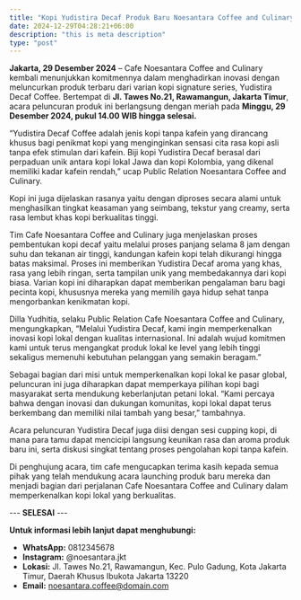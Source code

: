 ```yaml
---
title: "Kopi Yudistira Decaf Produk Baru Noesantara Coffee and Culinary"
date: 2024-12-29T04:28:21+06:00
description: "this is meta description"
type: "post"
---
```


**Jakarta, 29 Desember 2024** – Cafe Noesantara Coffee and Culinary kembali menunjukkan komitmennya dalam menghadirkan inovasi dengan meluncurkan produk terbaru dari varian kopi signature series, Yudistira Decaf Coffee. Bertempat di **Jl. Tawes No.21, Rawamangun, Jakarta Timur**, acara peluncuran produk ini berlangsung dengan meriah pada **Minggu, 29 Desember 2024, pukul 14.00 WIB hingga selesai.**

“Yudistira Decaf Coffee adalah jenis kopi tanpa kafein yang dirancang khusus bagi penikmat kopi yang menginginkan sensasi cita rasa kopi asli tanpa efek stimulan dari kafein. Biji kopi Yudistira Decaf berasal dari perpaduan unik antara kopi lokal Jawa dan kopi Kolombia, yang dikenal memiliki kadar kafein rendah,” ucap Public Relation Noesantara Coffee and Culinary.

Kopi ini juga dijelaskan rasanya yaitu dengan diproses secara alami untuk menghasilkan tingkat keasaman yang seimbang, tekstur yang creamy, serta rasa lembut khas kopi berkualitas tinggi.

Tim Cafe Noesantara Coffee and Culinary juga menjelaskan proses pembentukan kopi decaf yaitu melalui proses panjang selama 8 jam dengan suhu dan tekanan air tinggi, kandungan kafein kopi telah dikurangi hingga batas maksimal. Proses ini memberikan Yudistira Decaf aroma yang khas, rasa yang lebih ringan, serta tampilan unik yang membedakannya dari kopi biasa. Varian kopi ini diharapkan dapat memberikan pengalaman baru bagi pecinta kopi, khususnya mereka yang memilih gaya hidup sehat tanpa mengorbankan kenikmatan kopi.

Dilla Yudhitia, selaku Public Relation Cafe Noesantara Coffee and Culinary, mengungkapkan, “Melalui Yudistira Decaf, kami ingin memperkenalkan inovasi kopi lokal dengan kualitas internasional. Ini adalah wujud komitmen kami untuk terus mengangkat produk lokal ke level yang lebih tinggi sekaligus memenuhi kebutuhan pelanggan yang semakin beragam.”

Sebagai bagian dari misi untuk memperkenalkan kopi lokal ke pasar global, peluncuran ini juga diharapkan dapat memperkaya pilihan kopi bagi masyarakat serta mendukung keberlanjutan petani lokal. “Kami percaya bahwa dengan inovasi dan dukungan komunitas, kopi lokal dapat terus berkembang dan memiliki nilai tambah yang besar,” tambahnya.

Acara peluncuran Yudistira Decaf juga diisi dengan sesi cupping kopi, di mana para tamu dapat mencicipi langsung keunikan rasa dan aroma produk baru ini, serta diskusi singkat tentang proses pengolahan kopi tanpa kafein.

Di penghujung acara, tim cafe mengucapkan terima kasih kepada semua pihak yang telah mendukung acara launching produk baru mereka dan menjadi bagian dari perjalanan Cafe Noesantara Coffee and Culinary dalam memperkenalkan kopi lokal yang berkualitas.

--- **SELESAI** ---

**Untuk informasi lebih lanjut dapat menghubungi:**

- **WhatsApp:** 0812345678  
- **Instagram:** @noesantara.jkt  
- **Lokasi:** Jl. Tawes No.21, Rawamangun, Kec. Pulo Gadung, Kota Jakarta Timur, Daerah Khusus Ibukota Jakarta 13220  
- **Email:** noesantara.coffee@domain.com

